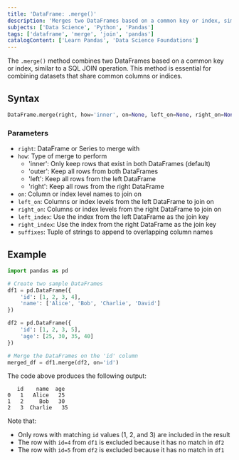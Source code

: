 ```yaml
---
title: 'DataFrame: .merge()'
description: 'Merges two DataFrames based on a common key or index, similar to a SQL JOIN operation.'
subjects: ['Data Science', 'Python', 'Pandas']
tags: ['dataframe', 'merge', 'join', 'pandas']
catalogContent: ['Learn Pandas', 'Data Science Foundations']
---
```


The `.merge()` method combines two DataFrames based on a common key or index, similar to a SQL JOIN operation. This method is essential for combining datasets that share common columns or indices.

## Syntax

```python
DataFrame.merge(right, how='inner', on=None, left_on=None, right_on=None, left_index=False, right_index=False, suffixes=('_x', '_y'))
```

### Parameters

- `right`: DataFrame or Series to merge with
- `how`: Type of merge to perform
  - 'inner': Only keep rows that exist in both DataFrames (default)
  - 'outer': Keep all rows from both DataFrames
  - 'left': Keep all rows from the left DataFrame
  - 'right': Keep all rows from the right DataFrame
- `on`: Column or index level names to join on
- `left_on`: Columns or index levels from the left DataFrame to join on
- `right_on`: Columns or index levels from the right DataFrame to join on
- `left_index`: Use the index from the left DataFrame as the join key
- `right_index`: Use the index from the right DataFrame as the join key
- `suffixes`: Tuple of strings to append to overlapping column names

## Example

```python
import pandas as pd

# Create two sample DataFrames
df1 = pd.DataFrame({
    'id': [1, 2, 3, 4],
    'name': ['Alice', 'Bob', 'Charlie', 'David']
})

df2 = pd.DataFrame({
    'id': [1, 2, 3, 5],
    'age': [25, 30, 35, 40]
})

# Merge the DataFrames on the 'id' column
merged_df = df1.merge(df2, on='id')
```

The code above produces the following output:

```
   id    name  age
0   1   Alice   25
1   2     Bob   30
2   3  Charlie   35
```

Note that:

- Only rows with matching `id` values (1, 2, and 3) are included in the result
- The row with `id=4` from `df1` is excluded because it has no match in `df2`
- The row with `id=5` from `df2` is excluded because it has no match in `df1`
